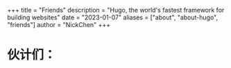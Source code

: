 +++
title = "Friends"
description = "Hugo, the world's fastest framework for building websites"
date = "2023-01-07"
aliases = ["about", "about-hugo", "friends"]
author = "NickChen"
+++

# 伙计们：
